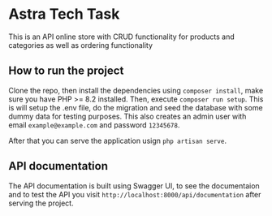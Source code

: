 # Astra Tech Task

This is an API online store with CRUD functionality for products and categories as well as ordering functionality

## How to run the project

Clone the repo, then install the dependencies using `composer install`, make sure you have PHP >= 8.2 installed. Then, execute `composer run setup`. This is will setup the .env file, do the migration and seed the database with some dummy data for testing purposes. This also creates an admin user with email `example@example.com` and password `12345678`.

After that you can serve the application usign `php artisan serve`.

## API documentation

The API documentation is built using Swagger UI, to see the documentaion and to test the API you visit `http://localhost:8000/api/documentation` after serving the project.
